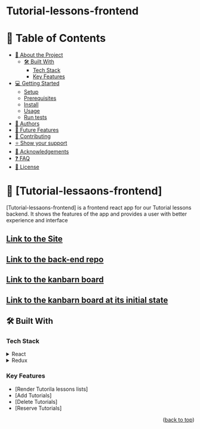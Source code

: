 # Tutorial-lessons-frontend

<a name="readme-top"></a>

# 📗 Table of Contents
- [:book: About the Project](#about-project)
  - [:hammer_and_wrench: Built With](#built-with)
    - [Tech Stack](#tech-stack)
    - [Key Features](#key-features)
- [:computer: Getting Started](#getting-started)
  - [Setup](#setup)
  - [Prerequisites](#prerequisites)
  - [Install](#install)
  - [Usage](#usage)
  - [Run tests](#run-tests)
- [:busts_in_silhouette: Authors](#authors)
- [:telescope: Future Features](#future-features)
- [:handshake: Contributing](#contributing)
- [:star:️ Show your support](#support)
- [:pray: Acknowledgements](#acknowledgements)
- [:question: FAQ](#faq)
- [:memo: License](#license)

# 📖 [Tutorial-lessaons-frontend] <a name="about-project"></a>

[Tutorial-lessaons-frontend] is a frontend react app for our Tutorial lessons backend. It shows the features of the app and provides a user with better experience and interface

## [Link to the Site]()

## [Link to the back-end repo](https://github.com/RicardoEgas/tutorial-lessons-backend.git)

## [Link to the kanbarn board](https://github.com/RicardoEgas/tutorial-lessons-backend/projects/1)

## [Link to the kanbarn board at its initial state](./public/Kanban.PNG)

## 🛠 Built With <a name="built-with"></a>

### Tech Stack <a name="tech-stack"></a>

<details>
  <summary>React</summary>
  <ul>
    <li><a>https://react.org/</a></li>
  </ul>
</details>

<details>
  <summary>Redux</summary>
  <ul>
    <li><a>https://redux.js.org/</a></li>
  </ul>
</details>

### Key Features <a name="key-features"></a>

- [Render Tutorila lessons lists]
- [Add Tutorials]
- [Delete Tutorials]
- [Reserve Tutorials]

<p align="right">(<a href="#readme-top">back to top</a>)</p>

